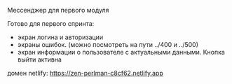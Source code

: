 Мессенджер для первого модуля

Готово для первого спринта:
- экран логина и авторизации
- экраны ошибок. (можно посмотреть на пути ../400 и ../500)
- экран информации о пользователе с актуальными данными. Кнопка выйти активна

домен netlify: https://zen-perlman-c8cf62.netlify.app